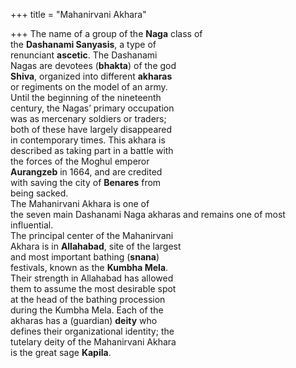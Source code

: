 +++
title = "Mahanirvani Akhara"

+++
The name of a group of the **Naga** class of  
the **Dashanami Sanyasis**, a type of  
renunciant **ascetic**. The Dashanami  
Nagas are devotees (**bhakta**) of the god  
**Shiva**, organized into different **akharas**  
or regiments on the model of an army.  
Until the beginning of the nineteenth  
century, the Nagas’ primary occupation  
was as mercenary soldiers or traders;  
both of these have largely disappeared  
in contemporary times. This akhara is  
described as taking part in a battle with  
the forces of the Moghul emperor  
**Aurangzeb** in 1664, and are credited  
with saving the city of **Benares** from  
being sacked.  
The Mahanirvani Akhara is one of  
the seven main Dashanami Naga akharas and remains one of most influential.  
The principal center of the Mahanirvani  
Akhara is in **Allahabad**, site of the largest  
and most important bathing (**snana**)  
festivals, known as the **Kumbha Mela**.  
Their strength in Allahabad has allowed  
them to assume the most desirable spot  
at the head of the bathing procession  
during the Kumbha Mela. Each of the  
akharas has a (guardian) **deity** who  
defines their organizational identity; the  
tutelary deity of the Mahanirvani Akhara  
is the great sage **Kapila**.